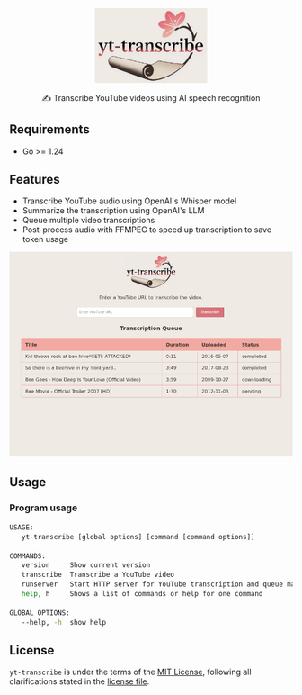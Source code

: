 <p align="center">
    <img src="internal/http/static/logo.webp" width="200" alt="yt-transcribe">
    <p align="center">✍️ Transcribe YouTube videos using AI speech recognition </p>
</p>

## Requirements

* Go >= 1.24

## Features

* Transcribe YouTube audio using OpenAI's Whisper model
* Summarize the transcription using OpenAI's LLM
* Queue multiple video transcriptions
* Post-process audio with FFMPEG to speed up transcription to save token usage

![Screenshot](docs/screenshot.png)

## Usage

### Program usage

```bash
USAGE:
   yt-transcribe [global options] [command [command options]]

COMMANDS:
   version     Show current version
   transcribe  Transcribe a YouTube video
   runserver   Start HTTP server for YouTube transcription and queue management
   help, h     Shows a list of commands or help for one command

GLOBAL OPTIONS:
   --help, -h  show help
```

## License

`yt-transcribe` is under the terms of the [MIT License](https://www.tldrlegal.com/l/mit), following all clarifications stated in the [license file](LICENSE).

